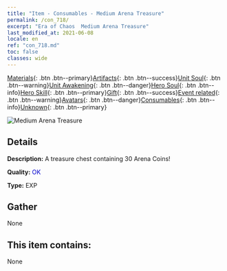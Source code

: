 ```yaml
---
title: "Item - Consumables - Medium Arena Treasure"
permalink: /con_718/
excerpt: "Era of Chaos  Medium Arena Treasure"
last_modified_at: 2021-06-08
locale: en
ref: "con_718.md"
toc: false
classes: wide
---
```

 [Materials](/Items/){: .btn .btn--primary}[Artifacts](/Items/Artifacts/){: .btn .btn--success}[Unit Soul](/Items/UnitSoul/){: .btn .btn--warning}[Unit Awakening](/Items/UnitAwakening/){: .btn .btn--danger}[Hero Soul](/Items/HeroSoul/){: .btn .btn--info}[Hero Skill](/Items/HeroSkill/){: .btn .btn--primary}[Gift](/Items/Gift/){: .btn .btn--success}[Event related](/Items/Events/){: .btn .btn--warning}[Avatars](/Items/Avatars/){: .btn .btn--danger}[Consumables](/Items/Consumables/){: .btn .btn--info}[Unknown](/Items/Unknown/){: .btn .btn--primary}

 ![Medium Arena Treasure](/images/t/i_503.png)

## Details
 **Description:** A treasure chest containing 30 Arena Coins!

 **Quality:** <span style="color: #0000CD">OK</span>

 **Type:** EXP

## Gather

  None

## This item contains:

  None

